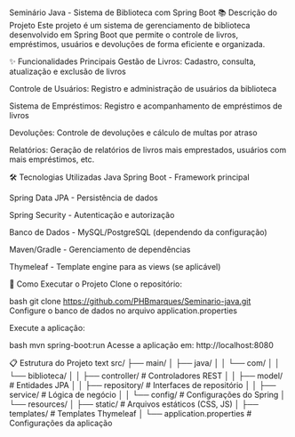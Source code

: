 Seminário Java - Sistema de Biblioteca com Spring Boot
📚 Descrição do Projeto
Este projeto é um sistema de gerenciamento de biblioteca desenvolvido em Spring Boot que permite o controle de livros, empréstimos, usuários e devoluções de forma eficiente e organizada.

✨ Funcionalidades Principais
Gestão de Livros: Cadastro, consulta, atualização e exclusão de livros

Controle de Usuários: Registro e administração de usuários da biblioteca

Sistema de Empréstimos: Registro e acompanhamento de empréstimos de livros

Devoluções: Controle de devoluções e cálculo de multas por atraso

Relatórios: Geração de relatórios de livros mais emprestados, usuários com mais empréstimos, etc.

🛠️ Tecnologias Utilizadas
Java Spring Boot - Framework principal

Spring Data JPA - Persistência de dados

Spring Security - Autenticação e autorização

Banco de Dados - MySQL/PostgreSQL (dependendo da configuração)

Maven/Gradle - Gerenciamento de dependências

Thymeleaf - Template engine para as views (se aplicável)

🚀 Como Executar o Projeto
Clone o repositório:

bash
git clone https://github.com/PHBmarques/Seminario-java.git
Configure o banco de dados no arquivo application.properties

Execute a aplicação:

bash
mvn spring-boot:run
Acesse a aplicação em: http://localhost:8080

📋 Estrutura do Projeto
text
src/
├── main/
│   ├── java/
│   │   └── com/
│   │       └── biblioteca/
│   │           ├── controller/     # Controladores REST
│   │           ├── model/          # Entidades JPA
│   │           ├── repository/     # Interfaces de repositório
│   │           ├── service/        # Lógica de negócio
│   │           └── config/         # Configurações do Spring
│   └── resources/
│       ├── static/                 # Arquivos estáticos (CSS, JS)
│       ├── templates/              # Templates Thymeleaf
│       └── application.properties  # Configurações da aplicação
